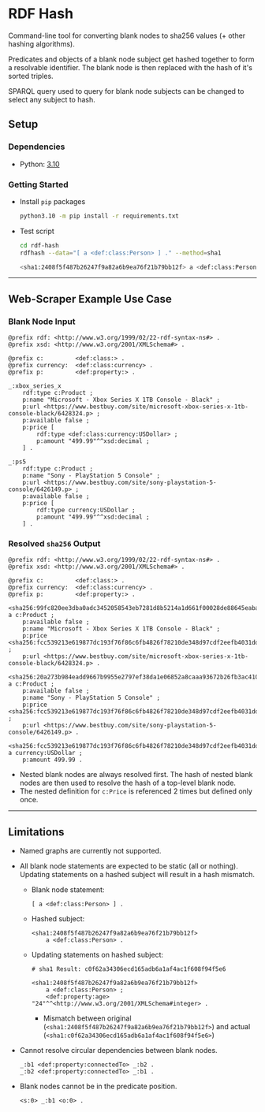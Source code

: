 # RDF Hash

Command-line tool for converting blank nodes to sha256 values (+ other hashing algorithms).

Predicates and objects of a blank node subject get hashed together to form a resolvable identifier. The blank node is then replaced with the hash of it's sorted triples.

SPARQL query used to query for blank node subjects can be changed to select any subject to hash.

## Setup

### Dependencies

- Python: [3.10](https://www.python.org/downloads/)

### Getting Started

- Install `pip` packages

    ```bash
    python3.10 -m pip install -r requirements.txt
    ```

- Test script

    ```bash
    cd rdf-hash
    rdfhash --data="[ a <def:class:Person> ] ." --method=sha1
    ```

    ```bash
    <sha1:2408f5f487b26247f9a82a6b9ea76f21b79bb12f> a <def:class:Person> .
    ```

---

## Web-Scraper Example Use Case

### Blank Node Input

```text/turtle
@prefix rdf: <http://www.w3.org/1999/02/22-rdf-syntax-ns#> .
@prefix xsd: <http://www.w3.org/2001/XMLSchema#> .

@prefix c:         <def:class:> .
@prefix currency:  <def:class:currency> .
@prefix p:         <def:property:> .

_:xbox_series_x
    rdf:type c:Product ;
    p:name "Microsoft - Xbox Series X 1TB Console - Black" ;
    p:url <https://www.bestbuy.com/site/microsoft-xbox-series-x-1tb-console-black/6428324.p> ;
    p:available false ;
    p:price [
        rdf:type <def:class:currency:USDollar> ;
        p:amount "499.99"^^xsd:decimal ;
    ] .

_:ps5
    rdf:type c:Product ;
    p:name "Sony - PlayStation 5 Console" ;
    p:url <https://www.bestbuy.com/site/sony-playstation-5-console/6426149.p> ;
    p:available false ;
    p:price [
        rdf:type currency:USDollar ;
        p:amount "499.99"^^xsd:decimal ;
    ] .
```

### Resolved `sha256` Output

```text/turtle
@prefix rdf: <http://www.w3.org/1999/02/22-rdf-syntax-ns#> .
@prefix xsd: <http://www.w3.org/2001/XMLSchema#> .

@prefix c:         <def:class:> .
@prefix currency:  <def:class:currency> .
@prefix p:         <def:property:> .

<sha256:99fc820ee3dba0adc3452058543eb7281d8b5214a1d661f00028de88645eabac> a c:Product ;
    p:available false ;
    p:name "Microsoft - Xbox Series X 1TB Console - Black" ;
    p:price <sha256:fcc539213e619877dc193f76f86c6fb4826f78210de348d97cdf2eefb4031dd7> ;
    p:url <https://www.bestbuy.com/site/microsoft-xbox-series-x-1tb-console-black/6428324.p> .

<sha256:20a273b984eadd9667b9955e2797ef38da1e06852a8caaa93672b26fb3ac4100> a c:Product ;
    p:available false ;
    p:name "Sony - PlayStation 5 Console" ;
    p:price <sha256:fcc539213e619877dc193f76f86c6fb4826f78210de348d97cdf2eefb4031dd7> ;
    p:url <https://www.bestbuy.com/site/sony-playstation-5-console/6426149.p> .

<sha256:fcc539213e619877dc193f76f86c6fb4826f78210de348d97cdf2eefb4031dd7> a currency:USDollar ;
    p:amount 499.99 .
```

- Nested blank nodes are always resolved first. The hash of nested blank nodes are then used to resolve the hash of a top-level blank node.
- The nested definition for `c:Price` is referenced 2 times but defined only once.

---

## Limitations

- Named graphs are currently not supported.
- All blank node statements are expected to be static (all or nothing). Updating statements on a hashed subject will result in a hash mismatch.
  - Blank node statement:

    ```text/turtle
    [ a <def:class:Person> ] .
    ```

  - Hashed subject:

    ```text/turtle
    <sha1:2408f5f487b26247f9a82a6b9ea76f21b79bb12f> 
        a <def:class:Person> .
    ```

  - Updating statements on hashed subject:

    ```text/turtle
    # sha1 Result: c0f62a34306ecd165adb6a1af4ac1f608f94f5e6

    <sha1:2408f5f487b26247f9a82a6b9ea76f21b79bb12f>
        a <def:class:Person> ;
        <def:property:age> "24"^^<http://www.w3.org/2001/XMLSchema#integer> .
    ```

    - Mismatch between original (`<sha1:2408f5f487b26247f9a82a6b9ea76f21b79bb12f>`) and actual (`<sha1:c0f62a34306ecd165adb6a1af4ac1f608f94f5e6>`)

- Cannot resolve circular dependencies between blank nodes.

    ```text/turtle
    _:b1 <def:property:connectedTo> _:b2 .
    _:b2 <def:property:connectedTo> _:b1 .
    ```

- Blank nodes cannot be in the predicate position.

    ```text/turtle
    <s:0> _:b1 <o:0> .
    ```
